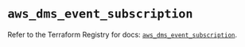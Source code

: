 # `aws_dms_event_subscription`

Refer to the Terraform Registry for docs: [`aws_dms_event_subscription`](https://registry.terraform.io/providers/hashicorp/aws/6.6.0/docs/resources/dms_event_subscription).
